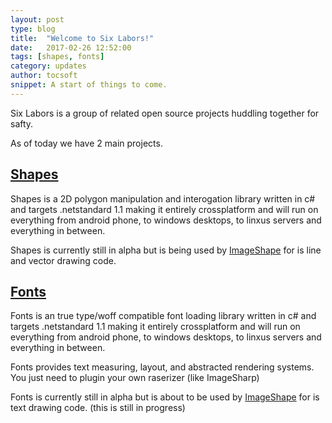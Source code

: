 ```yaml
---
layout: post
type: blog
title:  "Welcome to Six Labors!"
date:   2017-02-26 12:52:00
tags: [shapes, fonts]
category: updates
author: tocsoft
snippet: A start of things to come.
---
```


Six Labors is a group of related open source projects huddling together for safty.

As of today we have 2 main projects.

## [Shapes](http://github.com/sixlabors/Shapes)

Shapes is a 2D polygon manipulation and interogation library written in c# and targets .netstandard 1.1 making it entirely crossplatform and will run on everything from android phone, to windows desktops, to linxus servers and everything in between. 

Shapes is currently still in alpha but is being used by [ImageShape][imagesharp]  for is line and vector drawing code.


## [Fonts](http://github.com/sixlabors/Fonts)

Fonts is an true type/woff compatible font loading library written in c# and targets .netstandard 1.1 making it entirely crossplatform and will run on everything from android phone, to windows desktops, to linxus servers and everything in between. 

Fonts provides text measuring, layout, and abstracted rendering systems. You just need to plugin your own raserizer (like ImageSharp)

Fonts is currently still in alpha but is about to be used by [ImageShape][imagesharp] for is text drawing code. (this is still in progress)


[imagesharp]: https://github.com/jimBobSquarePants/ImageSharp "ImageSharp"